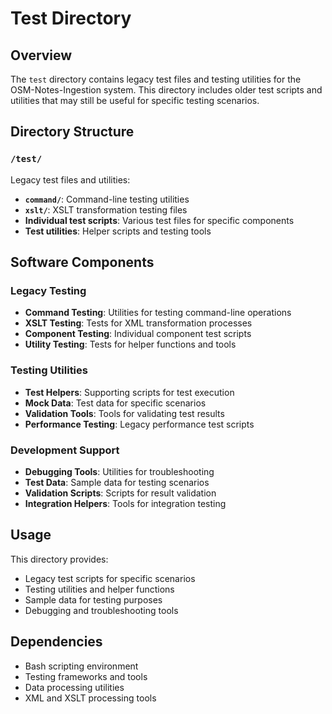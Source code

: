 # Test Directory

## Overview

The `test` directory contains legacy test files and testing utilities for the
OSM-Notes-Ingestion system. This directory includes older test scripts and
utilities that may still be useful for specific testing scenarios.

## Directory Structure

### `/test/`

Legacy test files and utilities:

- **`command/`**: Command-line testing utilities
- **`xslt/`**: XSLT transformation testing files
- **Individual test scripts**: Various test files for specific components
- **Test utilities**: Helper scripts and testing tools

## Software Components

### Legacy Testing

- **Command Testing**: Utilities for testing command-line operations
- **XSLT Testing**: Tests for XML transformation processes
- **Component Testing**: Individual component test scripts
- **Utility Testing**: Tests for helper functions and tools

### Testing Utilities

- **Test Helpers**: Supporting scripts for test execution
- **Mock Data**: Test data for specific scenarios
- **Validation Tools**: Tools for validating test results
- **Performance Testing**: Legacy performance test scripts

### Development Support

- **Debugging Tools**: Utilities for troubleshooting
- **Test Data**: Sample data for testing scenarios
- **Validation Scripts**: Scripts for result validation
- **Integration Helpers**: Tools for integration testing

## Usage

This directory provides:

- Legacy test scripts for specific scenarios
- Testing utilities and helper functions
- Sample data for testing purposes
- Debugging and troubleshooting tools

## Dependencies

- Bash scripting environment
- Testing frameworks and tools
- Data processing utilities
- XML and XSLT processing tools
